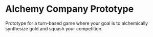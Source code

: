 # Alchemy Company Prototype
Prototype for a turn-based game where your goal is to alchemically synthesize gold and squash your competition.
